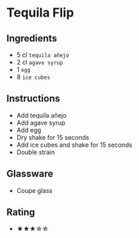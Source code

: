 # Tequila Flip

## Ingredients
- 5 cl `tequila añejo`
- 2 cl `agave syrup`
- 1 `egg`
- 8 `ice cubes`

## Instructions
- Add tequila añejo
- Add agave syrup
- Add egg
- Dry shake for 15 seconds
- Add ice cubes and shake for 15 seconds
- Double strain

## Glassware
- Coupe glass

## Rating
- ★★★☆☆